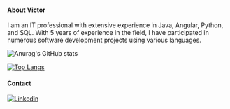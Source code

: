 #### About Victor

I am an IT professional with extensive experience in Java, Angular, Python, and SQL. With 5 years of experience in the field, I have participated in numerous software development projects using various languages.

![Anurag's GitHub stats](https://github-readme-stats.vercel.app/api?username=amaralzin9309&show_icons=true&theme=dark)

[![Top Langs](https://github-readme-stats.vercel.app/api/top-langs/?username=amaralzin9309)](https://github.com/anuraghazra/github-readme-stats)

#### Contact

[<img src="https://img.shields.io/badge/LinkedIn-0077B5?style=for-the-badge&logo=linkedin&logoColor=white" alt="Linkedin">](https://www.linkedin.com/in/victor-amaral-262945113/)
